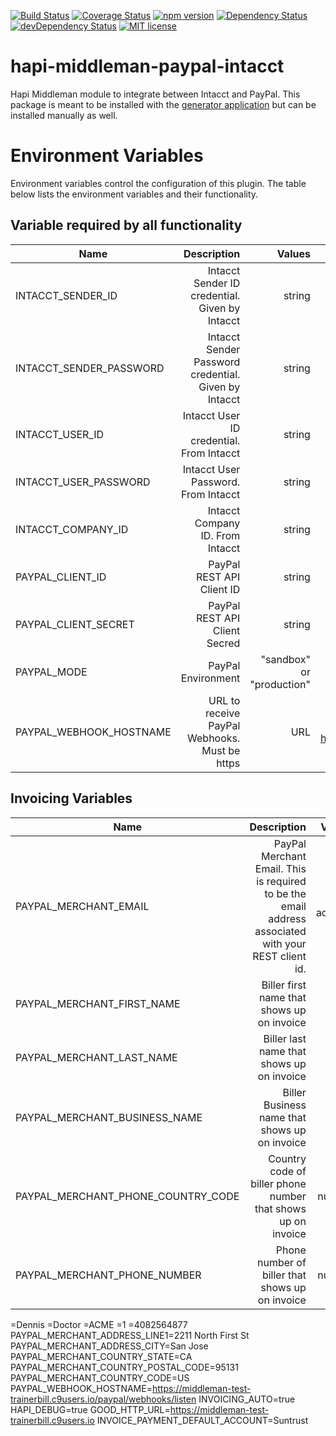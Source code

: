 [![Build Status](https://travis-ci.org/trainerbill/hapi-middleman-paypal-intacct.svg?branch=master)](https://travis-ci.org/trainerbill/hapi-middleman-paypal-intacct)
[![Coverage Status](https://coveralls.io/repos/github/trainerbill/hapi-middleman-paypal-intacct/badge.svg?branch=master)](https://coveralls.io/github/trainerbill/hapi-middleman-paypal-intacct?branch=master)
[![npm version](https://badge.fury.io/js/hapi-middleman-paypal-intacct.svg)](https://badge.fury.io/js/hapi-middleman-paypal-intacct)
[![Dependency Status](https://david-dm.org/trainerbill/hapi-middleman-paypal-intacct.svg)](https://david-dm.org/trainerbill/hapi-middleman-paypal-intacct)
[![devDependency Status](https://david-dm.org/trainerbill/hapi-middleman-paypal-intacct/dev-status.svg)](https://david-dm.org/trainerbill/hapi-middleman-paypal-intacct#info=devDependencies)
[![MIT license](http://img.shields.io/badge/license-MIT-brightgreen.svg)](http://opensource.org/licenses/MIT)


# hapi-middleman-paypal-intacct
Hapi Middleman module to integrate between Intacct and PayPal.  This package is meant to be installed with the [generator application](https://github.com/trainerbill/generator-hapi-middleman) but can be installed manually as well.

# Environment Variables
Environment variables control the configuration of this plugin.  The table below lists the environment variables and their functionality.

## Variable required by all functionality

| Name | Description | Values  | Default | Required |
| ------------- |-----------------------:| -----:| -----:| -----:|
| INTACCT_SENDER_ID | Intacct Sender ID credential.  Given by Intacct | string | undefined | true |
| INTACCT_SENDER_PASSWORD | Intacct Sender Password credential.  Given by Intacct | string | undefined | true |
| INTACCT_USER_ID | Intacct User ID credential. From Intacct | string | undefined | true |
| INTACCT_USER_PASSWORD | Intacct User Password. From Intacct | string | undefined | true |
| INTACCT_COMPANY_ID | Intacct Company ID. From Intacct | string | undefined | true |
| PAYPAL_CLIENT_ID | PayPal REST API Client ID | string | undefined | true |
| PAYPAL_CLIENT_SECRET | PayPal REST API Client Secred | string | undefined | true |
| PAYPAL_MODE | PayPal Environment | "sandbox" or "production" | undefined | true |
| PAYPAL_WEBHOOK_HOSTNAME | URL to receive PayPal Webhooks. Must be https | URL | the default route is /paypal/webhooks/listen.  Ex:  https://yourhostname.com/paypal/webhooks/listen | true |


## Invoicing Variables
| Name | Description | Values  | Default | Required |
| ------------- |-----------------------:| -----:| -----:| -----:|
| PAYPAL_MERCHANT_EMAIL | PayPal Merchant Email.  This is required to be the email address associated with your REST client id. | email address | undefined | true |
| PAYPAL_MERCHANT_FIRST_NAME | Biller first name that shows up on invoice | string | undefined | false |
| PAYPAL_MERCHANT_LAST_NAME | Biller last name that shows up on invoice | string | undefined | false |
| PAYPAL_MERCHANT_BUSINESS_NAME | Biller Business name that shows up on invoice | string | undefined | false |
| PAYPAL_MERCHANT_PHONE_COUNTRY_CODE | Country code of biller phone number that shows up on invoice | number | 1 | false |
| PAYPAL_MERCHANT_PHONE_NUMBER | Phone number of biller that shows up on invoice | number | undefined | false |

=Dennis
=Doctor
=ACME
=1
=4082564877
PAYPAL_MERCHANT_ADDRESS_LINE1=2211 North First St
PAYPAL_MERCHANT_ADDRESS_CITY=San Jose
PAYPAL_MERCHANT_COUNTRY_STATE=CA
PAYPAL_MERCHANT_COUNTRY_POSTAL_CODE=95131
PAYPAL_MERCHANT_COUNTRY_CODE=US
PAYPAL_WEBHOOK_HOSTNAME=https://middleman-test-trainerbill.c9users.io/paypal/webhooks/listen
INVOICING_AUTO=true
HAPI_DEBUG=true
GOOD_HTTP_URL=https://middleman-test-trainerbill.c9users.io
INVOICE_PAYMENT_DEFAULT_ACCOUNT=Suntrust
